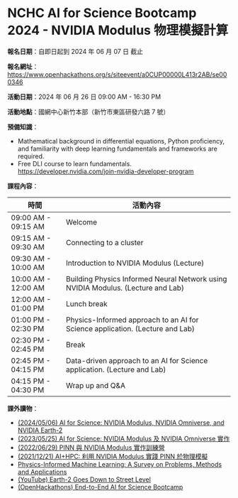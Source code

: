 # NCHC AI for Science Bootcamp 2024 - NVIDIA Modulus 物理模擬計算

**報名日期**：自即日起到 2024 年 06 月 07 日 截止

**報名網址**：<https://www.openhackathons.org/s/siteevent/a0CUP00000L413r2AB/se000346>

**活動日期**：2024 年 06 月 26 日 09:00 AM - 16:30 PM

**活動地點**：國網中心新竹本部（新竹市東區研發六路 7 號）

**預備知識**：

 -  Mathematical background in differential equations, Python proficiency, and familiarity with deep learning fundamentals and frameworks are required.
 -  Free DLI course to learn fundamentals.\
    <https://developer.nvidia.com/join-nvidia-developer-program>

**課程內容**：

| 時間 			| 活動內容 |
| ----			| -------- |
| 09:00 AM - 09:15 AM	| Welcome |
| 09:15 AM - 09:30 AM	| Connecting to a cluster |
| 09:30 AM - 10:00 AM	| Introduction to NVIDIA Modulus (Lecture) |
| 10:00 AM - 12:00 AM	| Building Physics Informed Neural Network using NVIDIA Modulus. (Lecture and Lab) |
| 12:00 AM - 01:00 PM	| Lunch break |
| 01:00 PM - 02:30 PM	| Physics-Informed approach to an AI for Science application. (Lecture and Lab) |
| 02:30 PM - 02:45 PM	| Break |
| 02:45 PM - 04:15 PM	| Data-driven approach to an AI for Science application. (Lecture and Lab) |
| 04:15 PM - 04:30 PM	| Wrap up and Q&A |

**課外讀物**：

 -  [(2024/05/06) AI for Science: NVIDIA Modulus, NVIDIA Omniverse, and NVIDIA Earth-2](https://github.com/nqobu/nvidia/tree/main/20240506)
 -  [(2023/05/25) AI for Science: NVIDIA Modulus 及 NVIDIA Omniverse 實作](https://github.com/nqobu/nvidia/tree/main/20230525)
 -  [(2022/06/29) PINN 與 NVIDIA Modulus 實作訓練營](https://github.com/nqobu/nvidia/tree/main/20220629)
 -  [(2021/12/21) AI+HPC: 利用 NVIDIA Modulus 實踐 PINN 於物理模擬](https://github.com/nqobu/nvidia/tree/main/20211221)
 -  [Physics-Informed Machine Learning: A Survey on Problems, Methods and Applications](https://arxiv.org/abs/2211.08064)
 -  [(YouTube) Earth-2 Goes Down to Street Level](https://youtu.be/ALigJ5xguMw)
 -  [(OpenHackathons) End-to-End AI for Science Bootcamp](https://github.com/openhackathons-org/End-to-End-AI-for-Science)

<!--
  vim: ft=markdown ic noet norl wrap ts=8 sts=4 sw=4:
  -->
